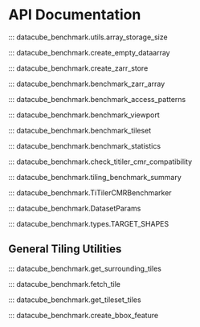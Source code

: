 # API Documentation

::: datacube_benchmark.utils.array_storage_size

::: datacube_benchmark.create_empty_dataarray

::: datacube_benchmark.create_zarr_store

::: datacube_benchmark.benchmark_zarr_array

::: datacube_benchmark.benchmark_access_patterns

::: datacube_benchmark.benchmark_viewport

::: datacube_benchmark.benchmark_tileset

::: datacube_benchmark.benchmark_statistics

::: datacube_benchmark.check_titiler_cmr_compatibility

::: datacube_benchmark.tiling_benchmark_summary

::: datacube_benchmark.TiTilerCMRBenchmarker

::: datacube_benchmark.DatasetParams

::: datacube_benchmark.types.TARGET_SHAPES

## General Tiling Utilities

::: datacube_benchmark.get_surrounding_tiles

::: datacube_benchmark.fetch_tile

::: datacube_benchmark.get_tileset_tiles

::: datacube_benchmark.create_bbox_feature